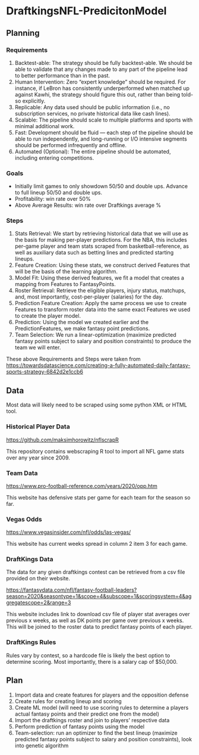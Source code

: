 # DraftkingsNFL-PredicitonModel

## Planning
### Requirements
1. Backtest-able: The strategy should be fully backtest-able. We should be able to validate that any changes made to any part of the pipeline lead to better performance than in the past.
2. Human Intervention: Zero “expert knowledge” should be required. For instance, if LeBron has consistently underperformed when matched up against Kawhi, the strategy should figure this out, rather than being told-so explicitly.
3. Replicable: Any data used should be public information (i.e., no subscription services, no private historical data like cash lines).
4. Scalable: The pipeline should scale to multiple platforms and sports with minimal additional work.
5. Fast: Development should be fluid — each step of the pipeline should be able to run independently, and long-running or I/O intensive segments should be performed infrequently and offline.
6. Automated (Optional): The entire pipeline should be automated, including entering competitions. 

### Goals
* Initially limit games to only showdown 50/50 and double ups. Advance to full lineup 50/50 and double ups.
* Profitability: win rate over 50%
* Above Average Results: win rate over Draftkings average %

### Steps
1. Stats Retrieval: We start by retrieving historical data that we will use as the basis for making per-player predictions. For the NBA, this includes per-game player and team stats scraped from basketball-reference, as well as auxiliary data such as betting lines and predicted starting lineups.
2. Feature Creation: Using these stats, we construct derived Features that will be the basis of the learning algorithm.
3. Model Fit: Using these derived features, we fit a model that creates a mapping from Features to FantasyPoints.
4. Roster Retrieval: Retrieve the eligible players, injury status, matchups, and, most importantly, cost-per-player (salaries) for the day.
5. Prediction Feature Creation: Apply the same process we use to create Features to transform roster data into the same exact Features we used to create the player model.
6. Prediction: Using the model we created earlier and the PredictionFeatures, we make fantasy point predictions.
7. Team Selection: We run a linear-optimization (maximize predicted fantasy points subject to salary and position constraints) to produce the team we will enter.

These above Requirements and Steps were taken from https://towardsdatascience.com/creating-a-fully-automated-daily-fantasy-sports-strategy-6842d2e1ccb6


## Data
Most data will likely need to be scraped using some python XML or HTML tool.

### Historical Player Data 
https://github.com/maksimhorowitz/nflscrapR

This repository contains webscraping R tool to import all NFL game stats over any year since 2009.

### Team Data
https://www.pro-football-reference.com/years/2020/opp.htm

This website has defensive stats per game for each team for the season so far.

### Vegas Odds
https://www.vegasinsider.com/nfl/odds/las-vegas/

This website has current weeks spread in column 2 item 3 for each game.

### DraftKings Data
The data for any given draftkings contest can be retrieved from a csv file provided on their website. 

https://fantasydata.com/nfl/fantasy-football-leaders?season=2020&seasontype=1&scope=4&subscope=1&scoringsystem=4&aggregatescope=2&range=3

This website includes link to download csv file of player stat averages over previous x weeks, as well as DK points per game over previous x weeks. This will be joined to the roster data to predict fantasy points of each player.

### DraftKings Rules
Rules vary by contest, so a hardcode file is likely the best option to determine scoring. Most importantly, there is a salary cap of $50,000.

## Plan
1. Import data and create features for players and the opposition defense
2. Create rules for creating lineup and scoring
3. Create ML model (will need to use scoring rules to determine a players actual fantasy points and their predict one from the model)
4. Import the draftkings roster and join to players' respective data
5. Perform prediction of fantasy points using the model
6. Team-selection: run an optimizer to find the best lineup (maximize predicted fantasy points subject to salary and position constraints), look into genetic algorithm

